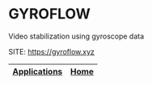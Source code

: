# GYROFLOW
 
 Video stabilization using gyroscope data
 
 SITE: https://gyroflow.xyz

 | [Applications](https://portable-linux-apps.github.io/apps.html) | [Home](https://portable-linux-apps.github.io)
 | --- | --- |
